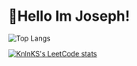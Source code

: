 # 👋Hello Im Joseph!





![Top Langs](https://github-readme-stats.vercel.app/api/top-langs/?username=JosephLiao542211&layout=donut&exclude_repo=GMTK2023github-readme-stats&show_icons=true&bg_color=00000000&text_color=FFFFFF)



[![KnlnKS's LeetCode stats](https://leetcode-stats-six.vercel.app/api?username=JosephLiao1233)](https://github.com/madushadhanushka/github-readme)
